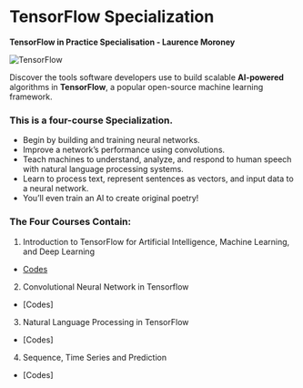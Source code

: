 # TensorFlow Specialization
**TensorFlow in Practice Specialisation - Laurence Moroney**

![TensorFlow](https://user-images.githubusercontent.com/66634743/87324431-1f7c3000-c541-11ea-9c87-4dc67dc84831.png)

Discover the tools software developers use to build scalable **AI-powered** algorithms in **TensorFlow**, a popular open-source machine learning framework.

### This is a **four-course Specialization**. 
* Begin by building and training neural networks. 
* Improve a network’s performance using convolutions. 
* Teach machines to understand, analyze, and respond to human speech with natural language processing systems. 
* Learn to process text, represent sentences as vectors, and input data to a neural network. 
* You’ll even train an AI to create original poetry!

### The Four Courses Contain:
1. Introduction to TensorFlow for Artificial Intelligence, Machine Learning, and Deep Learning
  * [Codes](https://github.com/XXDIL/TensorFlow-Specialization/tree/master/Intro%20to%20TensorFlow%20(AI%2C%20ML%20and%20DL))
2. Convolutional Neural Network in Tensorflow
  * [Codes]
3. Natural Language Processing in TensorFlow
  * [Codes]
4. Sequence, Time Series and Prediction
  * [Codes]
